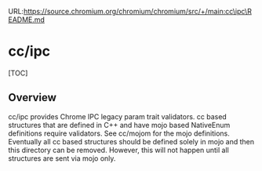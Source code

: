 URL:https://source.chromium.org/chromium/chromium/src/+/main:cc\ipc\README.md
# cc/ipc

[TOC]

## Overview

cc/ipc provides Chrome IPC legacy param trait validators. cc based
structures that are defined in C++ and have mojo based NativeEnum
definitions require validators. See cc/mojom for the mojo definitions.
Eventually all cc based structures should be defined solely in
mojo and then this directory can be removed. However, this will
not happen until all structures are sent via mojo only.
